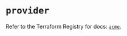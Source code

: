 # `provider`

Refer to the Terraform Registry for docs: [`acme`](https://registry.terraform.io/providers/vancluever/acme/2.28.3/docs).

